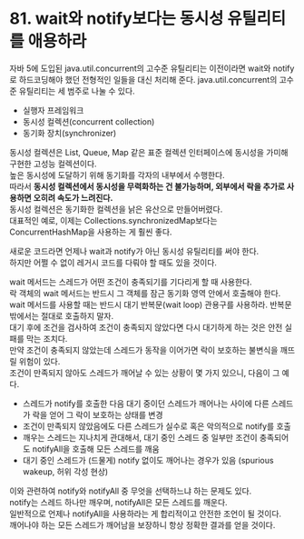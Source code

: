 # 81. wait와 notify보다는 동시성 유틸리티를 애용하라

자바 5에 도입된 java.util.concurrent의 고수준 유틸리티는 이전이라면 wait와 notify로 하드코딩해야 했던 전형적인 일들을 대신 처리해 준다.
java.util.concurrent의 고수준 유틸리티는 세 범주로 나눌 수 있다.

- 실행자 프레임워크
- 동시성 컬렉션(concurrent collection)
- 동기화 장치(synchronizer)

동시성 컬렉션은 List, Queue, Map 같은 표준 컬렉션 인터페이스에 동시성을 가미해 구현한 고성능 컬렉션이다.  
높은 동시성에 도달하기 위해 동기화를 각자의 내부에서 수행한다.  
따라서 **동시성 컬렉션에서 동시성을 무력화하는 건 불가능하며, 외부에서 락을 추가로 사용하면 오히려 속도가 느려진다.**  
동시성 컬렉션은 동기화한 컬렉션을 낡은 유산으로 만들어버렸다.  
대표적인 예로, 이제는 Collections.synchronizedMap보다는 ConcurrentHashMap을 사용하는 게 훨씬 좋다.

새로운 코드라면 언제나 wait과 notify가 아닌 동시성 유틸리티를 써야 한다.  
하지만 어쩔 수 없이 레거시 코드를 다뤄야 할 때도 있을 것이다.

wait 메서드는 스레드가 어떤 조건이 충족되기를 기다리게 할 때 사용한다.  
락 객체의 wait 메서드는 반드시 그 객체를 잠근 동기화 영역 안에서 호출해야 한다.  
wait 메서드를 사용할 때는 반드시 대기 반복문(wait loop) 관용구를 사용하라. 반복문 밖에서는 절대로 호출하지 말자.  
대기 후에 조건을 검사하여 조건이 충족되지 않았다면 다시 대기하게 하는 것은 안전 실패를 막는 조치다.  
만약 조건이 충족되지 않았는데 스레드가 동작을 이어가면 락이 보호하는 불변식을 깨뜨릴 위험이 있다.  
조건이 만족되지 않아도 스레드가 깨어날 수 있는 상황이 몇 가지 있으니, 다음이 그 예다.

- 스레드가 notify를 호출한 다음 대기 중이던 스레드가 깨어나는 사이에 다른 스레드가 락을 얻어 그 락이 보호하는 상태를 변경
- 조건이 만족되지 않았음에도 다른 스레드가 실수로 혹은 악의적으로 notify를 호출
- 깨우는 스레드는 지나치게 관대해서, 대기 중인 스레드 중 일부만 조건이 충족되어도 notifyAll을 호출해 모든 스레드를 깨움
- 대기 중인 스레드가 (드물게) notify 없이도 깨어나는 경우가 있음 (spurious wakeup, 허위 각성 현상)

이와 관련하여 notify와 notifyAll 중 무엇을 선택하느냐 하는 문제도 있다.  
notify는 스레드 하나만 깨우며, notifyAll은 모든 스레드를 깨운다.  
일반적으로 언제나 notifyAll을 사용하라는 게 합리적이고 안전한 조언이 될 것이다.  
깨어나야 하는 모든 스레드가 깨어남을 보장하니 항상 정확한 결과를 얻을 것이다.